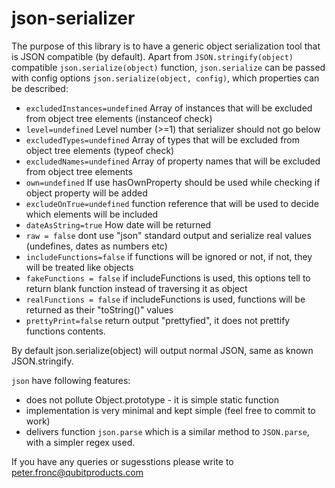 json-serializer
===============

The purpose of this library is to have a generic object serialization tool that is JSON compatible (by default).
Apart from `JSON.stringify(object)` compatible `json.serialize(object)` function, `json.serialize` can be passed with config options `json.serialize(object, config)`, which properties can be described:

 * `excludedInstances=undefined` Array of instances that will be excluded from object tree elements (instanceof check)
 * `level=undefined` Level number (>=1) that serializer should not go below
 * `excludedTypes=undefined` Array of types that will be excluded from object tree elements (typeof check)
 * `excludedNames=undefined` Array of property names that will be excluded from object tree elements
 * `own=undefined` If use hasOwnProperty should be used while checking if object property will be added
 * `excludeOnTrue=undefined` function reference that will be used to decide which elements will be included
 * `dateAsString=true` How date will be returned
 * `raw = false` dont use "json" standard output and serialize real values (undefines, dates as numbers etc)
 * `includeFunctions=false` if functions will be ignored or not, if not, they will be treated like objects
 * `fakeFunctions = false` if includeFunctions is used, this options tell to return blank function instead of traversing it as object
 * `realFunctions = false` if includeFunctions is used, functions will be returned as their "toString()" values
 * `prettyPrint=false` return output "prettyfied", it does not prettify functions contents.

By default json.serialize(object) will output normal JSON, same as known JSON.stringify.

`json` have following features:

* does not pollute Object.prototype - it is simple static function
* implementation is very minimal and kept simple (feel free to commit to work)
* delivers function `json.parse` which is a similar method to `JSON.parse`, with a simpler regex used.

If you have any queries or sugesstions please write to peter.fronc@qubitproducts.com




